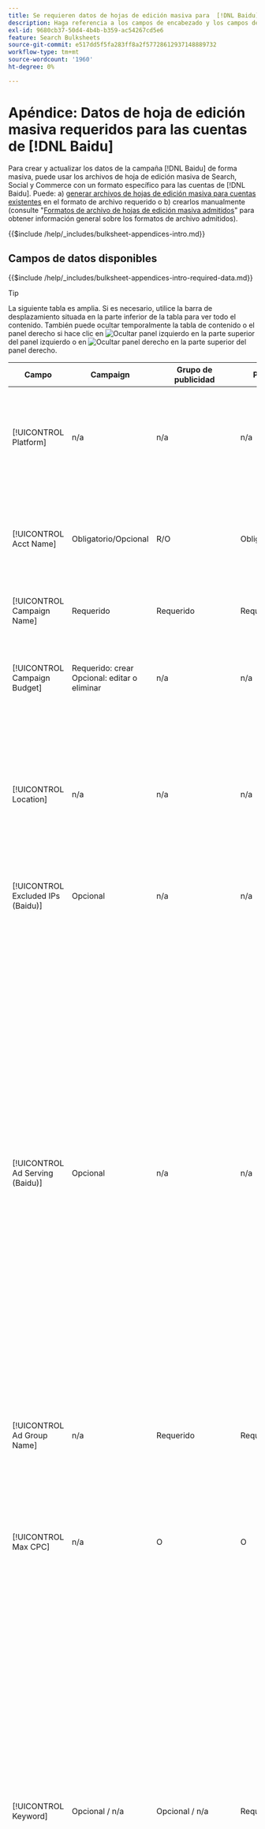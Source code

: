 ```yaml
---
title: Se requieren datos de hojas de edición masiva para  [!DNL Baidu] cuentas
description: Haga referencia a los campos de encabezado y los campos de datos requeridos en hojas de edición masiva para  [!DNL Baidu] cuentas.
exl-id: 9680cb37-50d4-4b4b-b359-ac54267cd5e6
feature: Search Bulksheets
source-git-commit: e517dd5f5fa283ff8a2f57728612937148889732
workflow-type: tm+mt
source-wordcount: '1960'
ht-degree: 0%

---
```


# Apéndice: Datos de hoja de edición masiva requeridos para las cuentas de [!DNL Baidu]

Para crear y actualizar los datos de la campaña [!DNL Baidu] de forma masiva, puede usar los archivos de hoja de edición masiva de Search, Social y Commerce con un formato específico para las cuentas de [!DNL Baidu]. Puede: a) [generar archivos de hojas de edición masiva para cuentas existentes](../bulksheet-download.md) en el formato de archivo requerido o b) crearlos manualmente (consulte &quot;[Formatos de archivo de hojas de edición masiva admitidos](bulksheet-file-formats.md)&quot; para obtener información general sobre los formatos de archivo admitidos).

{{$include /help/_includes/bulksheet-appendices-intro.md}}

<!-- Hiding because this is probably too long a list to be useful.

## Available header fields

Platform,Acct Name,Campaign Name,Campaign Budget,Location,Excluded IPs (Baidu), Ad Serving (Baidu),Ad Group Name,Max CPC,Keyword,Match Type,Ad Title,Description Line 1,Description Line 2,Display URL,Base URL,Destination URL,Custom URL Param,Campaign Status,Ad Group Status,Keyword Status,Ad Status,Location Status,[Advertiser-specific Label Classification],Campaign ID,Ad Group ID,Keyword ID,Ad ID,AMO ID,Error Message

{{$include /help/_includes/bulksheet-headers-note.md}}

-->

## Campos de datos disponibles

{{$include /help/_includes/bulksheet-appendices-intro-required-data.md}}

>[!TIP]
>
>La siguiente tabla es amplia. Si es necesario, utilice la barra de desplazamiento situada en la parte inferior de la tabla para ver todo el contenido. También puede ocultar temporalmente la tabla de contenido o el panel derecho si hace clic en ![Ocultar panel izquierdo](/help/search-social-commerce/assets/hide-left-pane.png "Ocultar panel izquierdo") en la parte superior del panel izquierdo o en ![Ocultar panel derecho](/help/search-social-commerce/assets/hide-right-pane.png "Ocultar panel derecho") en la parte superior del panel derecho.

| Campo | Campaign | Grupo de publicidad | Palabra clave | Anuncio de texto | Destino de ubicación | Descripción |
|----|----|----|----|----|----|----|
| [!UICONTROL Platform] | n/a | n/a | n/a | n/a | n/a | (Incluida en las hojas de edición masiva generadas con fines informativos) La plataforma de publicidad. Obligatorio a menos que cada fila incluya un ID de AMO para la entidad. |
| [!UICONTROL Acct Name] | Obligatorio/Opcional | R/O | Obligatorio/Opcional | Obligatorio/Opcional | Obligatorio/Opcional | (Incluida en las hojas de edición masiva generadas con fines informativos) La plataforma de publicidad. Obligatorio a menos que cada fila incluya un ID de AMO para la entidad. |
| [!UICONTROL Campaign Name] | Requerido | Requerido | Requerido | Requerido | Requerido | El nombre único que identifica una campaña para una cuenta. |
| [!UICONTROL Campaign Budget] | Requerido: crear<br>Opcional: editar o eliminar | n/a | n/a | n/a | n/a | Un límite diario de gasto para la campaña, con o sin símbolos monetarios y puntuación. Este valor anula pero no puede superar el presupuesto de la cuenta. |
| [!UICONTROL Location] | n/a | n/a | n/a | n/a | Requerido | Una ubicación geográfica en la que colocar los anuncios para la campaña. Para excluir una ubicación, agregue un prefijo a la ubicación con un signo menos (`-`). Si no introduce valores específicos para la campaña, se segmentan todas las ubicaciones. |
| [!UICONTROL Excluded IPs (Baidu)] | Opcional | n/a | n/a | n/a | n/a | Direcciones IP de sitios web en los que no se deben mostrar los anuncios. Separe los distintos valores con comas. |
| [!UICONTROL Ad Serving (Baidu)] | Opcional | n/a | n/a | n/a | n/a | La frecuencia con la que se envían los anuncios activos entre sí dentro de un grupo de anuncios:<ul><li><i>Rotar</i> (la opción predeterminada para las nuevas campañas): cada uno de los anuncios entra en la subasta de anuncios aproximadamente el mismo número de veces, lo que permite a Search, Social y Commerce puntuar los anuncios no solo en la tasa de pulsaciones, sino también en las conversiones.</li><li><i>Optimizar:</i> La red de anuncios favorece los anuncios que tienen una combinación de tasa de pulsaciones alta y una puntuación de alta calidad. Estos anuncios entran en la subasta de anuncios con más frecuencia y, con el tiempo, se favorece un solo anuncio. Este resultado puede ser incoherente con sus objetivos empresariales y de optimización.</li></ul> |
| [!UICONTROL Ad Group Name] | n/a | Requerido | Requerido | Requerido | n/a | El nombre único que identifica un grupo de anuncios. |
| [!UICONTROL Max CPC] | n/a | O | O | n/a | n/a | Coste máximo por clic (CPC), que es la cantidad más alta que se paga por un clic de anuncio en la red de búsqueda, con o sin símbolos monetarios y puntuación. Puede establecer valores para grupos de anuncios y palabras clave. El valor predeterminado de una palabra clave nueva se hereda del nivel de grupo de anuncios. |
| [!UICONTROL Keyword] | Opcional / n/a | Opcional / n/a | Requerido | n/a | n/a | Cadena de palabra clave.<br><br>Para excluir una palabra clave en el nivel de grupo de anuncios o de campaña, establezca [!UICONTROL Match Type] en [!UICONTROL Negative]. Si la fila incluye el nombre del grupo de anuncios, la palabra clave se excluye para el grupo de anuncios. Si la fila no incluye el nombre del grupo de anuncios, la palabra clave se excluye para toda la campaña.<br><br><b>Nota:</b>Al cambiar una palabra clave Baidu, se eliminará la palabra clave existente y se creará una nueva con un nuevo identificador de palabra clave. Sin embargo, puede cambiar el tipo de coincidencia sin eliminar la palabra clave existente. |
| [!UICONTROL Match Type] | Opcional / n/a | Opcional / n/a | Opcional: crear<br>Requerido/Opcional: editar o eliminar | n/a | n/a | La opción de coincidencia de palabras clave para la palabra clave: <i>[!UICONTROL Broad]</i>, <i>[!UICONTROL Exact]</i>, <i>[!UICONTROL Phrase]</i>, <i>[!UICONTROL Negative Broad]</i> o <i>[!UICONTROL Negative Exact]</i>. Defina palabras clave negativas en el nivel de campaña o de grupo de anuncios.<br><br>Para nuevas palabras clave, el valor predeterminado es <i>[!UICONTROL Broad]</i>. Un valor para el tipo de coincidencia o el ID de palabra clave solo es necesario para editar una palabra clave con varios tipos de coincidencia.<br><br><b>Nota:</b>Puede cambiar el tipo de coincidencia de una palabra clave [!DNL Baidu] sin eliminar la palabra clave existente. |
| [!UICONTROL Ad Title] | n/a | n/a | n/a | Requerido | n/a | El titular de un anuncio. La longitud máxima es de 14 caracteres de doble byte o 28 caracteres de un solo byte.<br><br><b>Nota:</b> Al cambiar la copia de anuncio, se eliminará el anuncio existente y se creará un anuncio nuevo con las mismas propiedades. |
| [!UICONTROL Description Line 1] | n/a | n/a | n/a | Requerido | n/a | La primera línea del cuerpo de un anuncio. La longitud mínima es de cuatro caracteres de doble byte u ocho de byte simple, y la longitud máxima es de 20 caracteres de doble byte o 40 de byte simple.<br><br><b>Nota:</b> Al cambiar la copia de anuncio, se eliminará el anuncio existente y se creará un anuncio nuevo con las mismas propiedades. |
| [!UICONTROL Description Line 2] | n/a | n/a | n/a | Requerido | n/a | La segunda línea del cuerpo de un anuncio. La longitud mínima es de cuatro caracteres de doble byte u ocho de byte simple, y la longitud máxima es de 20 caracteres de doble byte o 40 de byte simple.<br><br><b>Nota:</b> Al cambiar la copia de anuncio, se eliminará el anuncio existente y se creará un anuncio nuevo con las mismas propiedades. |
| [!UICONTROL Display URL] | n/a | n/a | n/a | Requerido | n/a | Dirección URL mostrada en un anuncio. La longitud máxima es de 35 caracteres de un solo byte. |
| [!UICONTROL Base URL] | n/a | n/a | Opcional | Requerido | n/a | La dirección URL de la página de aterrizaje a la que se dirigen los usuarios finales cuando hacen clic en su anuncio, incluidos los parámetros de adición configurados para la campaña o cuenta.<br><br>Las direcciones URL base/final en el nivel de palabra clave anulan las direcciones URL en el nivel de anuncio y superiores. |
| [!UICONTROL Destination URL] | n/a | n/a | n/a | n/a | n/a | (Incluido en hojas de edición masiva generadas con fines informativos; no publicado en la red de anuncios). Para cuentas con direcciones URL de destino, este valor es la dirección URL que vincula un anuncio a una dirección URL o página de aterrizaje base en el sitio web del anunciante (a veces a través de otro sitio que rastrea el clic y luego redirige al usuario a la página de aterrizaje). Incluye cualquier parámetro de adición configurado para la campaña o cuenta de Search, Social y Commerce. Si ha generado direcciones URL de seguimiento, este valor se basa en los parámetros de seguimiento de la configuración de la cuenta y la configuración de la campaña. Si ha anexado parámetros específicos de red de anuncios, pueden reemplazarse por los parámetros equivalentes para Search, Social y Commerce.<br><br>Para cuentas con direcciones URL finales, esta columna muestra el mismo valor que [!UICONTROL Base URL/Final URL column]. |
| [!UICONTROL Custom URL Param] | n/a | n/a | Opcional | Opcional | n/a | Datos para sustituir la variable dinámica `{custom_code}` cuando la variable se incluye en los parámetros de seguimiento de la configuración de la cuenta de búsqueda o de la campaña. Para insertar el valor personalizado en la dirección URL de seguimiento, cargue el archivo de hoja de edición masiva con la opción [!UICONTROL Generate Tracking URLs]. |
| [!UICONTROL Campaign Status] | Opcional: crear o editar<br>Requerido: eliminar | n/a | n/a | n/a | n/a | El estado de visualización de la campaña: <i>[!UICONTROL Active]</i>, <i>[!UICONTROL Paused]</i> o <i>[!UICONTROL Deleted]</i> (solo campañas existentes). El valor predeterminado para las nuevas campañas es <i>[!UICONTROL Active]</i>. Para eliminar una campaña activa o pausada, ingrese el valor &quot;[!UICONTROL Deleted]&quot;. |
| [!UICONTROL Ad Group Status] | n/a | Opcional: crear o editar<br>Requerido: eliminar | n/a | n/a | n/a | El estado de visualización del grupo de anuncios: <i>[!UICONTROL Active]</i>, <i>[!UICONTROL Paused]</i> o <i>[!UICONTROL Deleted]</i> (solo grupos de anuncios existentes). El valor predeterminado para los nuevos grupos de anuncios es <i>[!UICONTROL Active]</i>. Para eliminar un grupo de anuncios activo o en pausa, escriba el valor &quot;[!UICONTROL Deleted]&quot;. |
| [!UICONTROL Keyword Status] | n/a | n/a | Opcional: crear o editar<br>Requerido: eliminar | n/a | n/a | Estado de visualización de la palabra clave: <i>[!UICONTROL Active]</i>, <i>[!UICONTROL Deleted]</i> (solo palabras clave existentes), <i>[!UICONTROL Inactive]</i> (no editable), <i>[!UICONTROL Paused]</i> (solo palabras clave existentes) o <i>[!UICONTROL Pending]</i> (no editable). El valor predeterminado para las nuevas palabras clave es <i>[!UICONTROL Active]</i>.<br><br>Para eliminar una palabra clave, escriba el valor <i>[!UICONTROL Deleted]</i>. |
| [!UICONTROL Ad Status] | n/a | n/a | n/a | Opcional: crear o editar<br>Requerido: eliminar | n/a | El estado de visualización del anuncio: <i>[!UICONTROL Active]</i> (el predeterminado para los anuncios nuevos), <i>[!UICONTROL Deleted]</i> (solo para los anuncios existentes), <i>[!UICONTROL Disapproved]</i> (no editable), <i>[!UICONTROL Inactive]</i> (no editable), <i>[!UICONTROL Paused]</i> o <i>[!UICONTROL Pending (not editable)]</i>.<br><br>Para eliminar un anuncio, escriba el valor <i>[!UICONTROL Deleted]</i>. |
| [!UICONTROL Location Status] | n/a | n/a | n/a | n/a | Opcional: crear o editar<br>Requerido: eliminar | Estado del destino de ubicación: <i>[!UICONTROL Active]</i> o <i>[!UICONTROL Deleted] (solo ubicaciones existentes). El valor predeterminado para las nuevas ubicaciones es <i>[!UICONTROL Active]. Para eliminar una ubicación activa, escriba el valor <i>[!UICONTROL Deleted]. |
| \[Clasificación de etiquetas específica del anunciante\] | Opcional | Opcional | Opcional | Opcional | n/a | (Nombrado para una clasificación de etiquetas específica del anunciante, como &quot;Color&quot; para una clasificación de etiquetas denominada Color) Un valor para la clasificación especificada que está asociada a la entidad. Solo se puede incluir un valor por clasificación por entidad (como &quot;rojo&quot; para la clasificación de etiquetas &quot;Color&quot; para la Campaña A). La longitud máxima es de 100 caracteres y el valor puede incluir caracteres ASCII y no ASCII.<br><br>Las clasificaciones de etiquetas y sus valores de etiqueta se aplican a todos los componentes secundarios; los nuevos componentes que se agregan posteriormente se asocian automáticamente a la etiqueta. <br><br>El nombre de clasificación y el valor de clasificación no distinguen entre mayúsculas y minúsculas. |
| [!UICONTROL Constraints] | Opcional | Opcional | Opcional | n/a | n/a | Una restricción asignada a la entidad. Sólo se puede asignar una restricción por entidad.Las entidades secundarias heredan las restricciones <br><br>, por lo que no es necesario introducir valores para entidades secundarias a menos que desee anular los valores heredados. |
| [!UICONTROL Campaign ID] | n/a: Crear<br>Requerido/Opcional: Editar y eliminar | Opcional | Opcional | Opcional | n/a | ID único que identifica una campaña existente. En los archivos CSV y TSV, debe ir precedido de una comilla simple (&#39;).[^1] Necesario solo cuando cambia el nombre de la campaña, a menos que la fila incluya un identificador de AMO para la campaña. |
| [!UICONTROL Ad Group ID] | n/a | n/a: Crear<br>Requerido/Opcional: Editar y eliminar | Opcional | Opcional | n/a | ID único que identifica un grupo de anuncios existente. En los archivos CSV y TSV, debe ir precedido de una comilla simple (&#39;).[^1] Necesario solo cuando cambia el nombre del grupo de anuncios, a menos que la fila incluya un identificador de AMO para el grupo de anuncios. |
| [!UICONTROL Keyword ID] | n/a | n/a | n/a: Crear<br>Requerido/Opcional: Editar y eliminar | n/a | n/a | Identificador exclusivo que identifica una palabra clave existente. En los archivos CSV y TSV, debe ir precedido de una comilla simple (&#39;).[^1] Necesario solo cuando se cambia el nombre de la palabra clave, a menos que la fila incluya a) suficientes columnas de propiedad para identificar la palabra clave o b) un identificador de AMO. |
| [!UICONTROL Ad ID] | n/a | n/a | n/a | n/a: Crear<br>Requerido/Opcional: Editar y eliminar | n/a | Identificador exclusivo que identifica una palabra clave existente. En los archivos CSV y TSV, debe ir precedido de una comilla simple (&#39;).[^1] Necesario solo cuando se cambia el nombre de la palabra clave, a menos que la fila incluya a) suficientes columnas de propiedad para identificar la palabra clave o b) un identificador de AMO. |
| [!UICONTROL AMO ID] | n/a: Crear<br>Opcional: editar y eliminar | n/a: Crear<br>Opcional: editar y eliminar | n/a: Crear<br>Opcional: editar y eliminar | n/a: Crear<br>Opcional: editar y eliminar | n/a: Crear<br>Opcional: editar y eliminar | (En hojas de edición masiva generadas) Identificador único generado por [!DNL Adobe] para una entidad sincronizada. Para los anuncios adaptables de búsqueda, el ID de AMO es necesario para editar o eliminar anuncios a menos que incluya [!UICONTROL Ad ID]. Para editar los datos de todos los demás tipos de entidades con un ID de AMO, el ID de AMO es necesario para editar o eliminar los datos a menos que se incluya el ID de entidad y el ID de entidad principal.<br><br>Search, Social y Commerce usan el valor para determinar la identidad correcta que se debe editar, pero no publican el ID en la red de anuncios. |
| [!UICONTROL EF Error Message] | n/a | n/a | n/a | n/a | n/a | (Incluido en hojas de edición masiva generadas con fines informativos) Marcador de posición para mostrar mensajes de error de Search, Social y Commerce con respecto a los datos de la fila; los mensajes de error se incluyen en [!UICONTROL EF Errors] archivos. Este valor no se publica en la red de anuncios. |
| [!UICONTROL SE Error Message] | n/a | n/a | n/a | n/a | n/a | (Incluido en hojas de edición masiva generadas con fines informativos) Marcador de posición para mostrar mensajes de error de la red de publicidad con respecto a los datos de la fila; los mensajes de error se incluyen en [!UICONTROL SE Errors] archivos. Este valor no se publica en la red de anuncios. |

[^1]: Excel convierte los números grandes en notación científica (como 2.12E+09 para 2115585666) cuando abre el archivo. Para ver los dígitos en la notación estándar, seleccione cualquier celda de la columna y haga clic dentro de la barra de fórmulas.

>[!MORELIKETHIS]
>
>* [Apéndice: errores de hojas de edición masiva](../bulksheet-errors.md)
>* [Operaciones que puede realizar en hojas de edición masiva](bulksheet-operations.md)
>* [Formatos de archivo de hojas de edición masiva admitidos](bulksheet-file-formats.md)
>* [Descargar o crear un archivo de hoja de edición masiva](../bulksheet-download.md)
>* [Formatos de rastreo de clics para [!DNL Naver]](/help/search-social-commerce/tracking/formats-click-tracking-naver.md)
>* [Cargar un archivo de hoja de edición masiva o archivo de error corregido](../bulksheet-upload.md)
